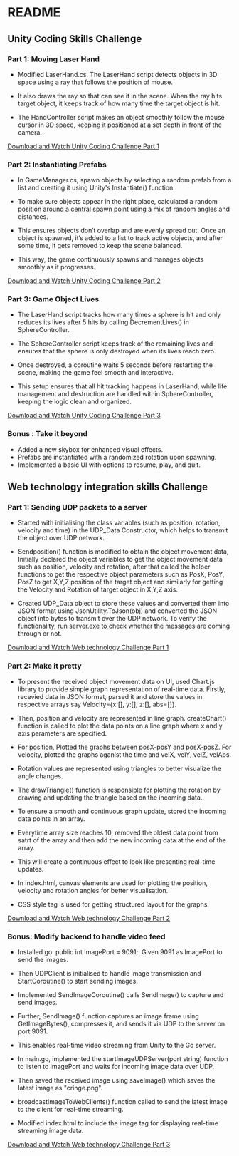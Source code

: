 # README
## Unity Coding Skills Challenge

### Part 1: Moving Laser Hand   
- Modified LaserHand.cs. The LaserHand script detects objects in 3D space using a ray that follows the position of mouse. 

- It also draws the ray so that can see it in the scene. When the ray hits target object, it keeps track of how many time the target object is hit.
 
- The HandController script makes an object smoothly follow the mouse cursor in 3D space, keeping it positioned at a set depth in front of the camera.

[Download and Watch Unity Coding Challenge Part 1](https://drive.google.com/file/d/1hUDPAu39Exe8brEfWvpU9oZZ1WIjetnQ/view?usp=sharing)


### Part 2: Instantiating Prefabs

- In GameManager.cs, spawn objects by selecting a random prefab from a list and creating it using Unity's Instantiate() function. 

- To make sure objects appear in the right place, calculated a random position around a central spawn point using a mix of random angles and distances. 

- This ensures objects don’t overlap and are evenly spread out. Once an object is spawned, it’s added to a list to track active objects, and after some time, it gets removed to keep the scene balanced. 
- This way, the game continuously spawns and manages objects smoothly as it progresses.

[Download and Watch Unity Coding Challenge Part 2](https://drive.google.com/file/d/1cYDaOkXrFxe4A9dW5Tiub1RbeXS9S9jP/view?usp=sharing)


### Part 3: Game Object Lives
- The LaserHand script tracks how many times a sphere is hit and only reduces its lives after 5 hits by calling DecrementLives() in SphereController. 

- The SphereController script keeps track of the remaining lives and ensures that the sphere is only destroyed when its lives reach zero. 

- Once destroyed, a coroutine waits 5 seconds before restarting the scene, making the game feel smooth and interactive. 

- This setup ensures that all hit tracking happens in LaserHand, while life management and destruction are handled within SphereController, keeping the logic clean and organized. 

[Download and Watch Unity Coding Challenge Part 3](https://drive.google.com/file/d/1ywpdhFTIMc0Gq_Mgz_ATLTpbZ3gU5vsc/view?usp=sharing)

### Bonus : Take it beyond
- Added a new skybox for enhanced visual effects.
- Prefabs are instantiated with a randomized rotation upon spawning.
- Implemented a basic UI with options to resume, play, and quit.


## Web technology integration skills Challenge

### Part 1: Sending UDP packets to a server
- Started with initialising the class variables (such as position, rotation, velocity and time) in the UDP_Data Constructor, which helps to transmit the object over UDP network. 

- Sendposition() function is modified to obtain the object movement data, Initially declared the object variables to get the object movement data such as position, velocity and rotation, after that called the helper functions to get the respective object parameters such as PosX, PosY, PosZ to get X,Y,Z position of the target object and similarly for getting the Velocity and Rotation of target object in X,Y,Z axis.

- Created UDP_Data object to store these values and converted them into JSON format using  JsonUtility.ToJson(obj) and converted the JSON object into bytes to transmit over the UDP network. To verify the functionality, run server.exe to check whether the messages are coming through or not.

[Download and Watch Web technology Challenge Part 1](https://drive.google.com/file/d/1vXwrxTU_i-3vpYN-ZOmlPNe3-ugiifCH/view?usp=sharing)

### Part 2: Make it pretty
- To present the received object movement data on UI, used Chart.js library to provide simple graph representation of real-time data. Firstly, recevied data in JSON format, parsed it and store the values in respective arrays say Velocity={x:[], y:[], z:[], abs=[]}. 

- Then, position and velocity are represented in line graph. createChart() function is called to plot the data points on a line graph where x and y axis parameters are specified. 

- For position, Plotted the graphs between posX-posY and posX-posZ. For velocity, plotted the graphs aganist the time and velX, velY, velZ, velAbs.
 
- Rotation values are represented using triangles to better visualize the angle changes. 

- The drawTriangle() function is responsible for plotting the rotation by drawing and updating the triangle based on the incoming data.

- To ensure a smooth and continuous graph update, stored the incoming data points in an array. 

- Everytime array size reaches 10, removed the oldest data point from satrt of the array and then add the new incoming data at the end of the array. 

- This will create a continuous effect to look like presenting real-time updates.

- In index.html, canvas elements are used for plotting the position, velocity and rotation angles for better visualisation. 

- CSS style tag is used for getting structured layout for the graphs. 

[Download and Watch Web technology Challenge Part 2](https://drive.google.com/file/d/1Gmz9-YD0bXGf18QvymhbULjt25404Z6r/view?usp=sharing)


### Bonus: Modify backend to handle video feed

-  Installed go. public int ImagePort = 9091;. Given 9091 as ImagePort to send the images. 

- Then UDPClient is initialised to handle image transmission and StartCoroutine() to start sending images. 

- Implemented SendImageCoroutine() calls SendImage() to capture and send images. 

- Further, SendImage() function captures an image frame using GetImageBytes(), compresses it, and sends it via UDP to the server on port 9091. 

- This enables real-time video streaming from Unity to the Go server.

- In main.go, implemented the startImageUDPServer(port string) function to listen to imagePort and waits for incoming image data over UDP. 

- Then saved the received image using saveImage() which saves the latest image as "cringe.png".  

- broadcastImageToWebClients() function called to send the latest image to the client for real-time streaming. 

- Modified index.html to include the image tag for displaying real-time streaming image data.

[Download and Watch Web technology Challenge Part 3](https://drive.google.com/file/d/1PlBp4nGj1owWbAuVb7n4FwbYM_HYB-Mr/view?usp=sharing)

